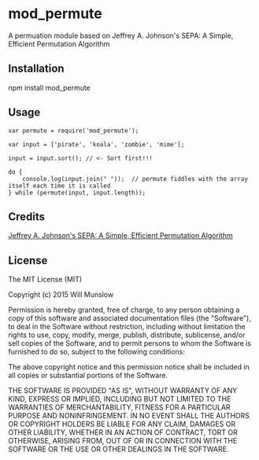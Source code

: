 # mod_permute

A permuation module based on Jeffrey A. Johnson's SEPA: A Simple, Efficient Permutation Algorithm

## Installation

npm install mod_permute

## Usage

	var permute = require('mod_permute');
	
	var input = ['pirate', 'koala', 'zombie', 'mime'];
	
	input = input.sort(); // <- Sort first!!!
	
	do {
	    console.log(input.join(" "));  // permute fiddles with the array itself each time it is called
	} while (permute(input, input.length));  

## Credits

[Jeffrey A. Johnson's SEPA: A Simple, Efficient Permutation Algorithm](http://www.quickperm.org/soda_submit.php)

## License

The MIT License (MIT)

Copyright (c) 2015 Will Munslow

Permission is hereby granted, free of charge, to any person obtaining a copy
of this software and associated documentation files (the "Software"), to deal
in the Software without restriction, including without limitation the rights
to use, copy, modify, merge, publish, distribute, sublicense, and/or sell
copies of the Software, and to permit persons to whom the Software is
furnished to do so, subject to the following conditions:

The above copyright notice and this permission notice shall be included in all
copies or substantial portions of the Software.

THE SOFTWARE IS PROVIDED "AS IS", WITHOUT WARRANTY OF ANY KIND, EXPRESS OR
IMPLIED, INCLUDING BUT NOT LIMITED TO THE WARRANTIES OF MERCHANTABILITY,
FITNESS FOR A PARTICULAR PURPOSE AND NONINFRINGEMENT. IN NO EVENT SHALL THE
AUTHORS OR COPYRIGHT HOLDERS BE LIABLE FOR ANY CLAIM, DAMAGES OR OTHER
LIABILITY, WHETHER IN AN ACTION OF CONTRACT, TORT OR OTHERWISE, ARISING FROM,
OUT OF OR IN CONNECTION WITH THE SOFTWARE OR THE USE OR OTHER DEALINGS IN THE
SOFTWARE.

